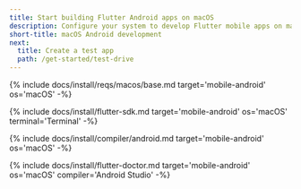 ```yaml
---
title: Start building Flutter Android apps on macOS
description: Configure your system to develop Flutter mobile apps on macOS and Android.
short-title: macOS Android development
next:
  title: Create a test app
  path: /get-started/test-drive
---
```


{% include docs/install/reqs/macos/base.md target='mobile-android' os='macOS' -%}

{% include docs/install/flutter-sdk.md target='mobile-android' os='macOS' terminal='Terminal' -%}

{% include docs/install/compiler/android.md target='mobile-android' os='macOS' -%}

{% include docs/install/flutter-doctor.md target='mobile-android' os='macOS' compiler='Android Studio' -%}
